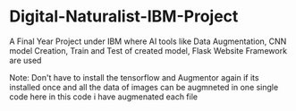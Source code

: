 # Digital-Naturalist-IBM-Project

A Final Year Project under IBM where AI tools like Data Augmentation, CNN model Creation, Train and Test of created model, Flask Website Framework  are used 

Note: Don't have to install the tensorflow and Augmentor again if its installed once and all the data of images can be augmneted in one single code here in this code i have augmenated each file 
